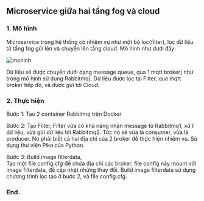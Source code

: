 ## Microservice giữa hai tầng fog và cloud
### 1. Mô hình
Microservice trong hệ thống có nhiệm vụ như một bộ lọc(filter), lọc dữ liệu từ tầng fog gửi lên và chuyển lên tầng cloud.
Mô hình như dưới đây:

![mohinh](http://imageshack.com/a/img924/1986/h1yTcH.png)

Dữ liệu sẽ được chuyển  dưới dạng message queue, qua 1 mqtt broker( như trong mô hình sử dụng Rabbitmq). Dữ liệu được lọc tại Filter, qua mqtt broker tiếp đó, và được gửi tới Cloud.

### 2. Thực hiện
Bước 1: Tạo 2 container Rabbitmq trên Docker

Bước 2: Tạo Filter, Filter vừa có khả năng nhận message từ Rabbitmq1, xử lí dữ liệu, vừa gửi dữ liệu tới Rabbitmq2. Tức nó sẽ vừa là consumer, vừa là producer. Nó phải biết cả hai địa chỉ của 2 broker để thực hiện nhiệm vụ.
Sử dụng thư viện Pika của Python.

Bước 3: Build image filterdata,   
Tạo một file config.cfg để chứa địa chỉ các broker, file config này mount với image filterdata, để cập nhật những thay đổi. Build image filterdata sử dụng chương trình lọc tạo ở bước 2, và file config.cfg.

### End.
